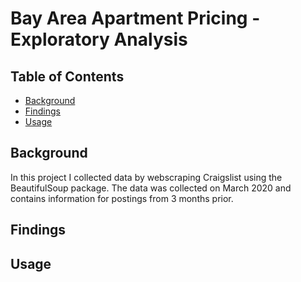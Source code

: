# Bay Area Apartment Pricing - Exploratory Analysis

## Table of Contents
- [Background](#Background)
- [Findings](#Findings)
- [Usage](#Usage)

<a name="Background"/>

## Background
In this project I collected data by webscraping Craigslist using the BeautifulSoup package. The data was collected on March 2020 and contains information for postings from 3 months prior.
<a name="Findings"/>

## Findings

<a name="Usage"/>

## Usage
